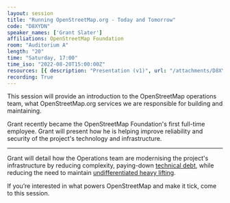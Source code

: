 ```yaml
---
layout: session
title: "Running OpenStreetMap.org - Today and Tomorrow"
code: "D8XYDN"
speaker_names: ['Grant Slater']
affiliations: OpenStreetMap Foundation
room: "Auditorium A"
length: "20"
time: "Saturday, 17:00"
time_iso: "2022-08-20T15:00:00Z"
resources: [{ description: "Presentation (v1)", url: "/attachments/D8XYDN_sotm-2022-osm-ops-today-tomorrow_ZucmrtQ.pdf" }]
recording: True
---
```


This session will provide an introduction to the OpenStreetMap operations team, what OpenStreetMap.org services we are responsible for building and maintaining.

Grant recently became the OpenStreetMap Foundation's first full-time employee. Grant will present how he is helping improve reliability and security of the project's technology and infrastructure.

<hr>

Grant will detail how the Operations team are modernising the project's infrastructure by reducing complexity, paying-down [technical debt](https://en.wikipedia.org/wiki/Technical_debt), while reducing the need to maintain [undifferentiated heavy lifting](https://www.factoftheday1.com/p/december-23-undifferentiated-heavy).

If you’re interested in what powers OpenStreetMap and make it tick, come to this session.

